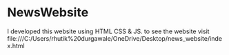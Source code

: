 # NewsWebsite
I developed this website using HTML CSS &amp; JS. to see the website visit file:///C:/Users/rhutik%20durgawale/OneDrive/Desktop/news_website/index.html
